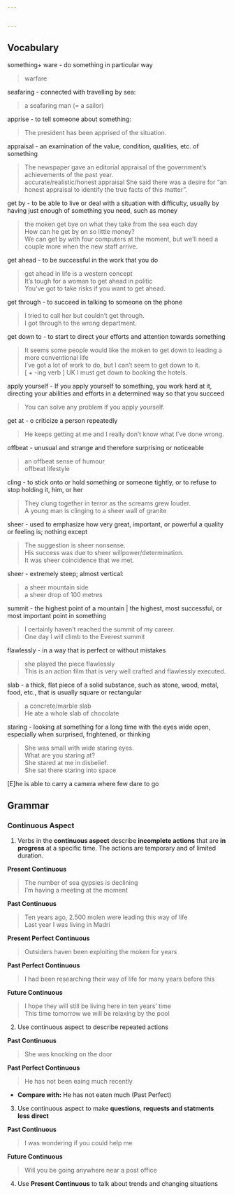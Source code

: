 ```yaml
---


---
```


<h2 id="vocabulary">Vocabulary</h2>
<p>something+ ware  - do something in particular way</p>
<blockquote>
<p>warfare</p>
</blockquote>
<p>seafaring - connected with travelling by sea:</p>
<blockquote>
<p>a seafaring man (= a sailor)</p>
</blockquote>
<p>apprise - to tell someone about something:</p>
<blockquote>
<p>The president has been apprised of the situation.</p>
</blockquote>
<p>appraisal - an examination of the value, condition, qualities, etc. of something</p>
<blockquote>
<p>The newspaper gave an editorial appraisal of the government’s achievements of the past year.<br>
accurate/realistic/honest appraisal She said there was a desire for “an honest appraisal to identify the true facts of this matter”.</p>
</blockquote>
<p>get by - to be able to live or deal with a situation with difficulty, usually by having just enough of something you need, such as money</p>
<blockquote>
<p>the moken get bye on what they take from the sea each day<br>
How can he get by on so little money?<br>
We can get by with four computers at the moment, but we’ll need a couple more when the new staff arrive.</p>
</blockquote>
<p>get ahead - to be successful in the work that you do</p>
<blockquote>
<p>get ahead in life is a western concept<br>
It’s tough for a woman to get ahead in politic<br>
You’ve got to take risks if you want to get ahead.</p>
</blockquote>
<p>get through - to succeed in talking to someone on the phone</p>
<blockquote>
<p>I tried to call her but couldn’t get through.<br>
I got through to the wrong department.</p>
</blockquote>
<p>get down to - to start to direct your efforts and attention towards something</p>
<blockquote>
<p>It seems some people would like the moken to get down to leading a more conventional life<br>
I’ve got a lot of work to do, but I can’t seem to get down to it.<br>
[ + -ing verb ] UK I must get down to booking the hotels.</p>
</blockquote>
<p>apply yourself - If you apply yourself to something, you work hard at it, directing your abilities and efforts in a determined way so that you succeed</p>
<blockquote>
<p>You can solve any problem if you apply yourself.</p>
</blockquote>
<p>get at - o criticize a person repeatedly</p>
<blockquote>
<p>He keeps getting at me and I really don’t know what I’ve done wrong.</p>
</blockquote>
<p>offbeat - unusual and strange and therefore surprising or noticeable</p>
<blockquote>
<p>an offbeat sense of humour<br>
offbeat lifestyle</p>
</blockquote>
<p>cling - to stick onto or hold something or someone tightly, or to refuse to stop holding it, him, or her</p>
<blockquote>
<p>They clung together in terror as the screams grew louder.<br>
A young man is clinging to a sheer wall of granite</p>
</blockquote>
<p>sheer - used to emphasize how very great, important, or powerful a quality or feeling is; nothing except</p>
<blockquote>
<p>The suggestion is sheer nonsense.<br>
His success was due to sheer willpower/determination.<br>
It was sheer coincidence that we met.</p>
</blockquote>
<p>sheer - extremely steep; almost vertical:</p>
<blockquote>
<p>a sheer mountain side<br>
a sheer drop of 100 metres</p>
</blockquote>
<p>summit - the highest point of a mountain | the highest, most successful, or most important point in something</p>
<blockquote>
<p>I certainly haven’t reached the summit of my career.<br>
One day I will climb to the Everest summit</p>
</blockquote>
<p>flawlessly - in a way that is perfect or without mistakes</p>
<blockquote>
<p>she played the piece flawlessly<br>
This is an action film that is very well crafted and flawlessly executed.</p>
</blockquote>
<p>slab - a thick, flat piece of a solid substance, such as stone, wood, metal, food, etc., that is usually square or rectangular</p>
<blockquote>
<p>a concrete/marble slab<br>
He ate a whole slab of chocolate</p>
</blockquote>
<p>staring - looking at something for a long time with the eyes wide open, especially when surprised, frightened, or thinking</p>
<blockquote>
<p>She was small with wide staring eyes.<br>
What are you staring at?<br>
She stared at me in disbelief.<br>
She sat there staring into space</p>
</blockquote>
<p>[E]he is able to carry a camera where few dare to go</p>
<h2 id="grammar">Grammar</h2>
<h3 id="continuous-aspect">Continuous Aspect</h3>
<ol>
<li>Verbs in the <strong>continuous aspect</strong> describe <strong>incomplete actions</strong> that are <strong>in progress</strong> at a specific time. The actions are temporary and of limited duration.</li>
</ol>
<p><strong>Present Continuous</strong></p>
<blockquote>
<p>The number of sea gypsies is declining<br>
I’m having a meeting at the moment</p>
</blockquote>
<p><strong>Past Continuous</strong></p>
<blockquote>
<p>Ten years ago, 2.500 molen were leading this way of life<br>
Last year I was living in Madri</p>
</blockquote>
<p><strong>Present Perfect Continuous</strong></p>
<blockquote>
<p>Outsiders haven been exploiting the moken for years</p>
</blockquote>
<p><strong>Past Perfect Continuous</strong></p>
<blockquote>
<p>I had been researching their way of life for many years before this</p>
</blockquote>
<p><strong>Future Continuous</strong></p>
<blockquote>
<p>I hope they will still be living here in ten years’ time<br>
This time tomorrow we will be relaxing by the pool</p>
</blockquote>
<ol start="2">
<li>Use continuous aspect to describe repeated actions</li>
</ol>
<p><strong>Past Continuous</strong></p>
<blockquote>
<p>She was knocking on the door</p>
</blockquote>
<p><strong>Past Perfect Continuous</strong></p>
<blockquote>
<p>He has not been eaing much recently</p>
</blockquote>
<ul>
<li><strong>Compare with:</strong> He has not eaten much (Past Perfect)</li>
</ul>
<ol start="3">
<li>Use continuous aspect to make <strong>questions</strong>, <strong>requests and statments less direct</strong></li>
</ol>
<p><strong>Past Continuous</strong></p>
<blockquote>
<p>I was wondering if you could help me</p>
</blockquote>
<p><strong>Future Continuous</strong></p>
<blockquote>
<p>Will you be going anywhere near a post office</p>
</blockquote>
<ol start="4">
<li>Use <strong>Present Continuous</strong> to talk about trends and changing situations</li>
</ol>

